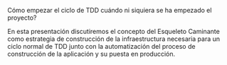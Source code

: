 Cómo empezar el ciclo de TDD cuándo ni siquiera se ha empezado el proyecto?

En esta presentación discutiremos el concepto del Esqueleto Caminante como estrategia de construcción de la infraestructura necesaria para un ciclo normal de TDD junto con la automatización del proceso de construcción de la aplicación y su puesta en producción.

